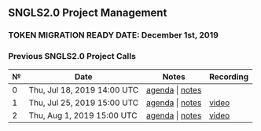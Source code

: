 ## SNGLS2.0 Project Management

### **TOKEN MIGRATION READY DATE: December 1st, 2019**

### Previous SNGLS2.0 Project Calls

 №  | Date                             | Notes          | Recording            |
--- | -------------------------------- | -------------- | -------------------- |
 0  | Thu, Jul 18, 2019 14:00 UTC       | [agenda](https://github.com/SingularDTV/sngls2.0-pm/issues/1) \| [notes](https://github.com/SingularDTV/sngls2.0-pm/blob/master/sngls2.0-project-calls/call_000.md)     |  |
 1  | Thu, Jul 25, 2019 15:00 UTC       | [agenda](https://github.com/SingularDTV/sngls2.0-pm/issues/2) \| [notes](https://github.com/SingularDTV/sngls2.0-pm/blob/master/sngls2.0-project-calls/call_001.md)     | [video](https://drive.google.com/file/d/1-SfJtcrmfHsIqvyay-kX6gPKu_KP0HkV/view) |
 2  | Thu, Aug 1, 2019 15:00 UTC       | [agenda](https://github.com/SingularDTV/sngls2.0-pm/issues/3) \| [notes](https://github.com/SingularDTV/sngls2.0-pm/blob/master/sngls2.0-project-calls/call_002.md)     | [video]() |
 
 
 
 
 

 
